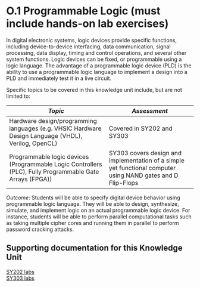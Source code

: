 # O.1 Programmable Logic (must include hands-on lab exercises)

In digital electronic systems, logic devices provide specific functions,
including device-to-device interfacing, data communication, signal
processing, data display, timing and control operations, and several
other system functions. Logic devices can be fixed, or programmable
using a logic language. The advantage of a programmable logic device
(PLD) is the ability to use a programmable logic language to implement a
design into a PLD and immediately test it in a live circuit.

Specific topics to be covered in this knowledge unit include, but are
not limited to:

| ***Topic***                                                                                               | ***Assessment***              |
|-----------------------------------------------------------------------------------------------------------|-------------------------------|
| Hardware design/programming languages (e.g. VHSIC Hardware Design Language (VHDL), Verilog, OpenCL)       | Covered in SY202 and SY303    |
| Programmable logic devices (Programmable Logic Controllers (PLC), Fully Programmable Gate Arrays (FPGA))  | SY303 covers design and implementation of a simple yet functional computer using NAND gates and D Flip-Flops |
                                                                                                             
*Outcome*: Students will be able to specify digital device behavior
using programmable logic language. They will be able to design,
synthesize, simulate, and implement logic on an actual programmable
logic device. For instance, students will be able to perform parallel
computational tasks such as taking multiple cipher cores and running
them in parallel to perform password cracking attacks.

## Supporting documentation for this Knowledge Unit

[SY202 labs](../../Course%20Documents/SY202%20CYBER%20SYSTEMS%20ENGINEERING/Labs)\
[SY303 labs](../../Course%20Documents/SY303%20CYBER%20SYSTEMS%20ARCHITECTURE)
